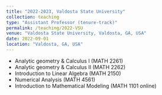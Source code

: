 ```yaml
---
title: "2022-2023, Valdosta State University"
collection: teaching
type: "Assistant Professor (tenure-track)"
permalink: /teaching/2022-VSU
venue: "Valdosta State University, Valdosta, GA, USA"
date: 2022-09-01
location: "Valdosta, GA, USA"
---
```


* Analytic geometry & Calculus I (MATH 2261)
* Analytic geometry & Calculus II (MATH 2262)
* Introduction to Linear Algebra (MATH 2150)
* Numerical Analysis (MATH 4561)
* Introduction to Mathematical Modeling (MATH 1101 online)
